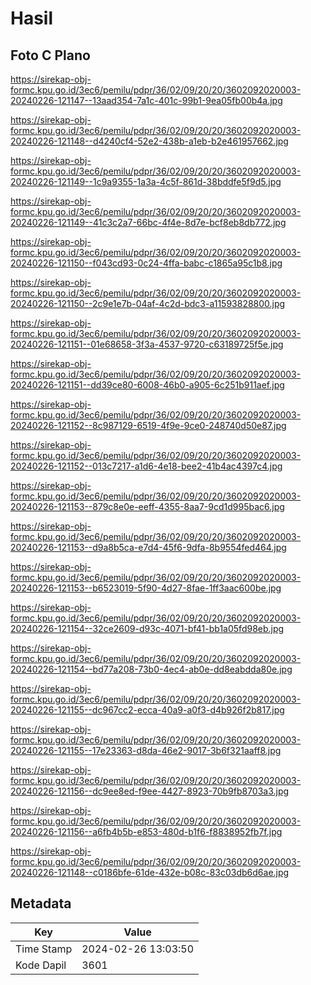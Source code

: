 # Hasil

## Foto C Plano

https://sirekap-obj-formc.kpu.go.id/3ec6/pemilu/pdpr/36/02/09/20/20/3602092020003-20240226-121147--13aad354-7a1c-401c-99b1-9ea05fb00b4a.jpg

https://sirekap-obj-formc.kpu.go.id/3ec6/pemilu/pdpr/36/02/09/20/20/3602092020003-20240226-121148--d4240cf4-52e2-438b-a1eb-b2e461957662.jpg

https://sirekap-obj-formc.kpu.go.id/3ec6/pemilu/pdpr/36/02/09/20/20/3602092020003-20240226-121149--1c9a9355-1a3a-4c5f-861d-38bddfe5f9d5.jpg

https://sirekap-obj-formc.kpu.go.id/3ec6/pemilu/pdpr/36/02/09/20/20/3602092020003-20240226-121149--41c3c2a7-66bc-4f4e-8d7e-bcf8eb8db772.jpg

https://sirekap-obj-formc.kpu.go.id/3ec6/pemilu/pdpr/36/02/09/20/20/3602092020003-20240226-121150--f043cd93-0c24-4ffa-babc-c1865a95c1b8.jpg

https://sirekap-obj-formc.kpu.go.id/3ec6/pemilu/pdpr/36/02/09/20/20/3602092020003-20240226-121150--2c9e1e7b-04af-4c2d-bdc3-a11593828800.jpg

https://sirekap-obj-formc.kpu.go.id/3ec6/pemilu/pdpr/36/02/09/20/20/3602092020003-20240226-121151--01e68658-3f3a-4537-9720-c63189725f5e.jpg

https://sirekap-obj-formc.kpu.go.id/3ec6/pemilu/pdpr/36/02/09/20/20/3602092020003-20240226-121151--dd39ce80-6008-46b0-a905-6c251b911aef.jpg

https://sirekap-obj-formc.kpu.go.id/3ec6/pemilu/pdpr/36/02/09/20/20/3602092020003-20240226-121152--8c987129-6519-4f9e-9ce0-248740d50e87.jpg

https://sirekap-obj-formc.kpu.go.id/3ec6/pemilu/pdpr/36/02/09/20/20/3602092020003-20240226-121152--013c7217-a1d6-4e18-bee2-41b4ac4397c4.jpg

https://sirekap-obj-formc.kpu.go.id/3ec6/pemilu/pdpr/36/02/09/20/20/3602092020003-20240226-121153--879c8e0e-eeff-4355-8aa7-9cd1d995bac6.jpg

https://sirekap-obj-formc.kpu.go.id/3ec6/pemilu/pdpr/36/02/09/20/20/3602092020003-20240226-121153--d9a8b5ca-e7d4-45f6-9dfa-8b9554fed464.jpg

https://sirekap-obj-formc.kpu.go.id/3ec6/pemilu/pdpr/36/02/09/20/20/3602092020003-20240226-121153--b6523019-5f90-4d27-8fae-1ff3aac600be.jpg

https://sirekap-obj-formc.kpu.go.id/3ec6/pemilu/pdpr/36/02/09/20/20/3602092020003-20240226-121154--32ce2609-d93c-4071-bf41-bb1a05fd98eb.jpg

https://sirekap-obj-formc.kpu.go.id/3ec6/pemilu/pdpr/36/02/09/20/20/3602092020003-20240226-121154--bd77a208-73b0-4ec4-ab0e-dd8eabdda80e.jpg

https://sirekap-obj-formc.kpu.go.id/3ec6/pemilu/pdpr/36/02/09/20/20/3602092020003-20240226-121155--dc967cc2-ecca-40a9-a0f3-d4b926f2b817.jpg

https://sirekap-obj-formc.kpu.go.id/3ec6/pemilu/pdpr/36/02/09/20/20/3602092020003-20240226-121155--17e23363-d8da-46e2-9017-3b6f321aaff8.jpg

https://sirekap-obj-formc.kpu.go.id/3ec6/pemilu/pdpr/36/02/09/20/20/3602092020003-20240226-121156--dc9ee8ed-f9ee-4427-8923-70b9fb8703a3.jpg

https://sirekap-obj-formc.kpu.go.id/3ec6/pemilu/pdpr/36/02/09/20/20/3602092020003-20240226-121156--a6fb4b5b-e853-480d-b1f6-f8838952fb7f.jpg

https://sirekap-obj-formc.kpu.go.id/3ec6/pemilu/pdpr/36/02/09/20/20/3602092020003-20240226-121148--c0186bfe-61de-432e-b08c-83c03db6d6ae.jpg


## Metadata

| Key        | Value               |
| ---------- | ------------------- |
| Time Stamp | 2024-02-26 13:03:50 |
| Kode Dapil | 3601                |



